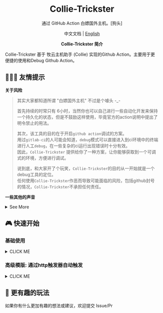 <h1 align="center"> Collie-Trickster </h1>

<p align="center">通过 GitHub Action 白嫖国外主机。[狗头] </p>

<p align="center"> 中文文档 | <a href="README_EN.md">English</a> </p>

<p align="center"> <b>Collie-Trickster 简介</b> </p>

Collie-Trickster 基于 牧云主机助手 (Collie) 实现的Github Action。主要用于更便捷的使用和Debug Github Action。

## 🧑‍🤝‍🧑 友情提示

**关于风险**

> 其实大家都知道所谓 "白嫖国外主机" 不过是个噱头 -_-
>
> 首先持续的时常只有 6小时，当然你也可以自己进行一些自动化开发来保持一个持久化的状态，但是不鼓励这样使用，毕竟官方的action说明中提出了明令禁止的用法。
>
> 其次，该工具的目的在于开启`github action`调试的方案。  
> 用过`gitlab-ci`的人可能会知道，`debug`模式可以直接进入到ci环境中的终端进行人工`debug`，在一些复杂的ci运行出现错误时十分有效。  
> 因此，`Collie-Trickster` 提供给你了一种方案，让你能够获取到一个可调式的环境，方便进行调试。
>
> 说到底，和大家开了个玩笑，`Collie-Trickster`的目的从一开始就是一个debug工具的定位。   
> 任何使用`Collie-Trickster`作恶而导致可能面临的风险，包括github封号的情况，`Collie-Trickster`不承担任何责任。

**一些其他的声音**
<details><summary>See More</summary>

</details>

## 🎮 快速开始

### 基础使用

<details><summary>CLICK ME</summary>

1. 注册百川-使用牧云主机管理助手

![](https://cdn.dvkunion.cn/tricker/46fd1775808c4411b8c2f1225641289f.png)

2. 点击绑定主机

![](https://cdn.dvkunion.cn/tricker/b61fa3cb6f0f4069b60c99a48be599aa.png)

3. 获取token

![](https://cdn.dvkunion.cn/tricker/09d9e9ee0809482faf54b491e42ae7d8.png)

为了方便，可以选择长期使用的token

![](https://cdn.dvkunion.cn/tricker/c63a06e23805430781cc42fc485d8f79.png)

4. 在github创建一个空的仓库，clone到本地，并创建`.github/workflows/workflow.yml`文件，写入一下参考内容：

```yml
name: example
on: [ push, pull_request ]

jobs:
  runner:
    runs-on: ubuntu-latest # 选择你想要的主机系统如：ubuntu:20.04
    steps:
      - uses: actions/checkout@v3
      - name: collie
        uses: dvkunion/CollieTrickster@main
        with:
          token: xxxxxx  # your token,  It will be safer to use ${{ secrets.token }}, see [https://docs.github.com/actions/security-guides/encrypted-secrets] 
```

5. 推送代码到仓库，触发action。

```shell
git push
```

6. 返回百川界面，已获取到主机。

![](https://cdn.dvkunion.cn/tricker/4f8e7c5ea2234135b6f57de12a115f30.png)

7. 后续使用时可以通过手动触发action的方式。

</details>

### 高级模版: 通过http触发器自动触发

<details><summary>CLICK ME</summary>
</details>

## 🎈 更有趣的玩法

如果你有什么更加有趣的想法或建议，欢迎提交 Issue/Pr